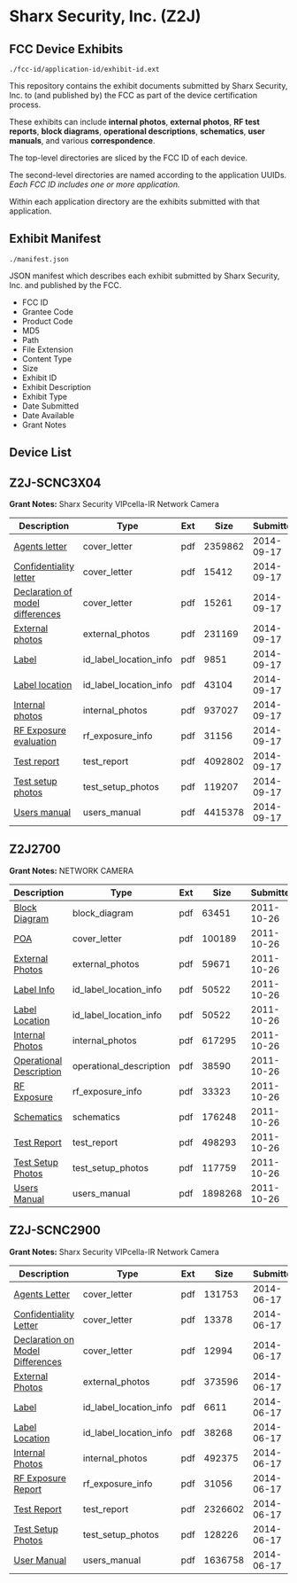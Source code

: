 # Sharx Security, Inc. (Z2J)
## FCC Device Exhibits

```
./fcc-id/application-id/exhibit-id.ext
```

This repository contains the exhibit documents submitted by Sharx Security, Inc. to (and published by) the FCC as part of the device certification process.

These exhibits can include **internal photos**, **external photos**, **RF test reports**, **block diagrams**, **operational descriptions**, **schematics**, **user manuals**, and various **correspondence**.

The top-level directories are sliced by the FCC ID of each device.

The second-level directories are named according to the application UUIDs. *Each FCC ID includes one or more application.*

Within each application directory are the exhibits submitted with that application. 

## Exhibit Manifest

```
./manifest.json
```

JSON manifest which describes each exhibit submitted by Sharx Security, Inc. and published by the FCC.

- FCC ID
- Grantee Code
- Product Code
- MD5
- Path
- File Extension
- Content Type
- Size
- Exhibit ID
- Exhibit Description
- Exhibit Type
- Date Submitted
- Date Available
- Grant Notes

## Device List
## Z2J-SCNC3X04
**Grant Notes:** Sharx Security VIPcella-IR Network Camera

| Description | Type | Ext | Size | Submitted | Available |
| ----------- | ---- | --- | ---- | --------- | --------- |
| [ Agents letter](Z2J-SCNC3X04/790af7e1284e2cf9874893ced7b956e3/2392110.pdf) | cover_letter | pdf | 2359862 | 2014-09-17 | 2014-09-17 |
| [Confidentiality letter](Z2J-SCNC3X04/790af7e1284e2cf9874893ced7b956e3/2392111.pdf) | cover_letter | pdf | 15412 | 2014-09-17 | 2014-09-17 |
| [Declaration of model differences](Z2J-SCNC3X04/790af7e1284e2cf9874893ced7b956e3/2392112.pdf) | cover_letter | pdf | 15261 | 2014-09-17 | 2014-09-17 |
| [External photos](Z2J-SCNC3X04/790af7e1284e2cf9874893ced7b956e3/2392088.pdf) | external_photos | pdf | 231169 | 2014-09-17 | 2014-09-17 |
| [Label](Z2J-SCNC3X04/790af7e1284e2cf9874893ced7b956e3/2392086.pdf) | id_label_location_info | pdf | 9851 | 2014-09-17 | 2014-09-17 |
| [Label location](Z2J-SCNC3X04/790af7e1284e2cf9874893ced7b956e3/2392087.pdf) | id_label_location_info | pdf | 43104 | 2014-09-17 | 2014-09-17 |
| [Internal photos](Z2J-SCNC3X04/790af7e1284e2cf9874893ced7b956e3/2392094.pdf) | internal_photos | pdf | 937027 | 2014-09-17 | 2014-09-17 |
| [RF Exposure evaluation](Z2J-SCNC3X04/790af7e1284e2cf9874893ced7b956e3/2392095.pdf) | rf_exposure_info | pdf | 31156 | 2014-09-17 | 2014-09-17 |
| [Test report](Z2J-SCNC3X04/790af7e1284e2cf9874893ced7b956e3/2392091.pdf) | test_report | pdf | 4092802 | 2014-09-17 | 2014-09-17 |
| [Test setup photos](Z2J-SCNC3X04/790af7e1284e2cf9874893ced7b956e3/2392092.pdf) | test_setup_photos | pdf | 119207 | 2014-09-17 | 2014-09-17 |
| [Users manual](Z2J-SCNC3X04/790af7e1284e2cf9874893ced7b956e3/2392093.pdf) | users_manual | pdf | 4415378 | 2014-09-17 | 2014-09-17 |
## Z2J2700
**Grant Notes:** NETWORK CAMERA

| Description | Type | Ext | Size | Submitted | Available |
| ----------- | ---- | --- | ---- | --------- | --------- |
| [Block Diagram](Z2J2700/bc9c0db2ce792ede3119c68dea3b3512/1567905.pdf) | block_diagram | pdf | 63451 | 2011-10-26 | 2011-10-26 |
| [POA](Z2J2700/bc9c0db2ce792ede3119c68dea3b3512/1567911.pdf) | cover_letter | pdf | 100189 | 2011-10-26 | 2011-10-26 |
| [External Photos](Z2J2700/bc9c0db2ce792ede3119c68dea3b3512/1567906.pdf) | external_photos | pdf | 59671 | 2011-10-26 | 2011-10-26 |
| [Label Info](Z2J2700/bc9c0db2ce792ede3119c68dea3b3512/1567908.pdf) | id_label_location_info | pdf | 50522 | 2011-10-26 | 2011-10-26 |
| [Label Location](Z2J2700/bc9c0db2ce792ede3119c68dea3b3512/1567908.pdf) | id_label_location_info | pdf | 50522 | 2011-10-26 | 2011-10-26 |
| [Internal Photos](Z2J2700/bc9c0db2ce792ede3119c68dea3b3512/1567907.pdf) | internal_photos | pdf | 617295 | 2011-10-26 | 2011-10-26 |
| [Operational Description](Z2J2700/bc9c0db2ce792ede3119c68dea3b3512/1567910.pdf) | operational_description | pdf | 38590 | 2011-10-26 | 2011-10-26 |
| [RF Exposure](Z2J2700/bc9c0db2ce792ede3119c68dea3b3512/1567912.pdf) | rf_exposure_info | pdf | 33323 | 2011-10-26 | 2011-10-26 |
| [Schematics](Z2J2700/bc9c0db2ce792ede3119c68dea3b3512/1567913.pdf) | schematics | pdf | 176248 | 2011-10-26 | 2011-10-26 |
| [Test Report](Z2J2700/bc9c0db2ce792ede3119c68dea3b3512/1567914.pdf) | test_report | pdf | 498293 | 2011-10-26 | 2011-10-26 |
| [Test Setup Photos](Z2J2700/bc9c0db2ce792ede3119c68dea3b3512/1567915.pdf) | test_setup_photos | pdf | 117759 | 2011-10-26 | 2011-10-26 |
| [Users Manual](Z2J2700/bc9c0db2ce792ede3119c68dea3b3512/1567916.pdf) | users_manual | pdf | 1898268 | 2011-10-26 | 2011-10-26 |
## Z2J-SCNC2900
**Grant Notes:** Sharx Security VIPcella-IR Network Camera

| Description | Type | Ext | Size | Submitted | Available |
| ----------- | ---- | --- | ---- | --------- | --------- |
| [Agents Letter](Z2J-SCNC2900/26beb48ea7457bc931819083e7673b6c/2296530.pdf) | cover_letter | pdf | 131753 | 2014-06-17 | 2014-06-17 |
| [Confidentiality Letter](Z2J-SCNC2900/26beb48ea7457bc931819083e7673b6c/2296531.pdf) | cover_letter | pdf | 13378 | 2014-06-17 | 2014-06-17 |
| [Declaration on Model Differences](Z2J-SCNC2900/26beb48ea7457bc931819083e7673b6c/2296532.pdf) | cover_letter | pdf | 12994 | 2014-06-17 | 2014-06-17 |
| [External Photos](Z2J-SCNC2900/26beb48ea7457bc931819083e7673b6c/2296520.pdf) | external_photos | pdf | 373596 | 2014-06-17 | 2014-06-17 |
| [Label](Z2J-SCNC2900/26beb48ea7457bc931819083e7673b6c/2296518.pdf) | id_label_location_info | pdf | 6611 | 2014-06-17 | 2014-06-17 |
| [Label Location](Z2J-SCNC2900/26beb48ea7457bc931819083e7673b6c/2296519.pdf) | id_label_location_info | pdf | 38268 | 2014-06-17 | 2014-06-17 |
| [Internal Photos](Z2J-SCNC2900/26beb48ea7457bc931819083e7673b6c/2296526.pdf) | internal_photos | pdf | 492375 | 2014-06-17 | 2014-06-17 |
| [RF Exposure Report](Z2J-SCNC2900/26beb48ea7457bc931819083e7673b6c/2296528.pdf) | rf_exposure_info | pdf | 31056 | 2014-06-17 | 2014-06-17 |
| [Test Report](Z2J-SCNC2900/26beb48ea7457bc931819083e7673b6c/2296523.pdf) | test_report | pdf | 2326602 | 2014-06-17 | 2014-06-17 |
| [Test Setup Photos](Z2J-SCNC2900/26beb48ea7457bc931819083e7673b6c/2296524.pdf) | test_setup_photos | pdf | 128226 | 2014-06-17 | 2014-06-17 |
| [User Manual](Z2J-SCNC2900/26beb48ea7457bc931819083e7673b6c/2296525.pdf) | users_manual | pdf | 1636758 | 2014-06-17 | 2014-06-17 |
